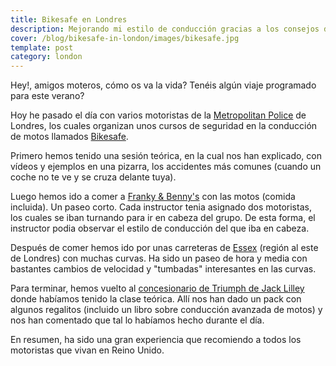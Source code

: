 ```yaml
---
title: Bikesafe en Londres
description: Mejorando mi estilo de conducción gracias a los consejos de la policía inglesa
cover: /blog/bikesafe-in-london/images/bikesafe.jpg
template: post
category: london
---
```


Hey!, amigos moteros, cómo os va la vida? Tenéis algún viaje programado para este verano?

Hoy he pasado el día con varios motoristas de la [Metropolitan Police](http://content.met.police.uk/Home) de Londres, los cuales organizan unos cursos de seguridad en la conducción de motos llamados [Bikesafe](http://www.bikesafe-london.co.uk/).

Primero hemos tenido una sesión teórica, en la cual nos han explicado, con vídeos y ejemplos en una pizarra, los accidentes más comunes (cuando un coche no te ve y se cruza delante tuya).

Luego hemos ido a comer a [Franky & Benny's](http://www.frankieandbennys.com/) con las motos (comida incluida). Un paseo corto. Cada instructor tenia asignado dos motoristas, los cuales se iban turnando para ir en cabeza del grupo. De esta forma, el instructor podia observar el estilo de conducción del que iba en cabeza.

Después de comer hemos ido por unas carreteras de [Essex](http://en.wikipedia.org/wiki/Essex) (región al este de Londres) con muchas curvas. Ha sido un paseo de hora y media con bastantes cambios de velocidad y "tumbadas" interesantes en las curvas.

Para terminar, hemos vuelto al [concesionario de Triumph de Jack Lilley](http://www.jacklilley.com/) donde habíamos tenido la clase teórica. Allí nos han dado un pack con algunos regalitos (incluido un libro sobre conducción avanzada de motos) y nos han comentado que tal lo habíamos hecho durante el día.

En resumen, ha sido una gran experiencia que recomiendo a todos los motoristas que vivan en Reino Unido.
